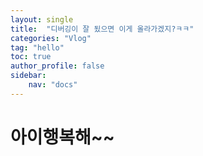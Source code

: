 ```yaml
---
layout: single
title:  "디버깅이 잘 됬으면 이게 올라가겠지?ㅋㅋ"
categories: "Vlog"
tag: "hello"
toc: true
author_profile: false
sidebar:
    nav: "docs"
---
```


# 아이행복해~~
